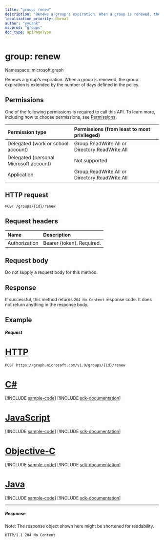 ```yaml
---
title: "group: renew"
description: "Renews a group's expiration. When a group is renewed, the group expiration is extended by the number of days defined in the policy."
localization_priority: Normal
author: "yyuank"
ms.prod: "groups"
doc_type: apiPageType
---
```


# group: renew

Namespace: microsoft.graph

Renews a group's expiration. When a group is renewed, the group expiration is extended by the number of days defined in the policy.

## Permissions

One of the following permissions is required to call this API. To learn more, including how to choose permissions, see [Permissions](/graph/permissions-reference).
 

|Permission type      | Permissions (from least to most privileged)              |
|:--------------------|:---------------------------------------------------------|
|Delegated (work or school account) | Group.ReadWrite.All or Directory.ReadWrite.All    |
|Delegated (personal Microsoft account) | Not supported |
|Application | Group.ReadWrite.All or Directory.ReadWrite.All |

## HTTP request
<!-- { "blockType": "ignored" } -->
```http
POST /groups/{id}/renew
```

## Request headers
| Name       | Description|
|:---------------|:----------|
| Authorization  | Bearer {token}. Required. |


## Request body

Do not supply a request body for this method.

## Response

If successful, this method returns `204 No Content` response code. It does not return anything in the response body.

## Example

##### Request


# [HTTP](#tab/http)
<!-- {
  "blockType": "request",
  "name": "group_renew"
}-->
```http
POST https://graph.microsoft.com/v1.0/groups/{id}/renew
```
# [C#](#tab/csharp)
[!INCLUDE [sample-code](../includes/snippets/csharp/group-renew-csharp-snippets.md)]
[!INCLUDE [sdk-documentation](../includes/snippets/snippets-sdk-documentation-link.md)]

# [JavaScript](#tab/javascript)
[!INCLUDE [sample-code](../includes/snippets/javascript/group-renew-javascript-snippets.md)]
[!INCLUDE [sdk-documentation](../includes/snippets/snippets-sdk-documentation-link.md)]

# [Objective-C](#tab/objc)
[!INCLUDE [sample-code](../includes/snippets/objc/group-renew-objc-snippets.md)]
[!INCLUDE [sdk-documentation](../includes/snippets/snippets-sdk-documentation-link.md)]

# [Java](#tab/java)
[!INCLUDE [sample-code](../includes/snippets/java/group-renew-java-snippets.md)]
[!INCLUDE [sdk-documentation](../includes/snippets/snippets-sdk-documentation-link.md)]

---


##### Response
Note: The response object shown here might be shortened for readability.
<!-- {
  "blockType": "response"
} -->
```http
HTTP/1.1 204 No Content
```

<!-- uuid: 8fcb5dbc-d5aa-4681-8e31-b001d5168d79
2015-10-25 14:57:30 UTC -->
<!-- {
  "type": "#page.annotation",
  "description": "group: renew",
  "keywords": "",
  "section": "documentation",
  "tocPath": "",
  "suppressions": [
  ]
}-->

